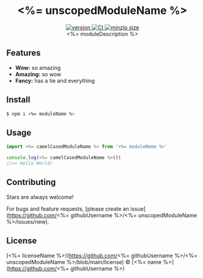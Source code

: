 <h1 align="center">
  <%= unscopedModuleName %>
</h1>

<div align="center">
  <a href="https://npmjs.org/package/<%= moduleName %>">
    <img src="https://badgen.now.sh/npm/v/<%= moduleName %>" alt="version" />
  </a>
  <a href="https://github.com/<%= githubUsername %>/<%= unscopedModuleName %>/actions">
    <img src="https://github.com/<%= githubUsername %>/<%= unscopedModuleName %>/workflows/CI/badge.svg" alt="CI" />
  </a>
  <a href="https://bundlephobia.com/result?p=<%= moduleName %>">
    <img src="https://badgen.net/bundlephobia/minzip/<%= moduleName %>" alt="minzip size" />
  </a>
</div>

<div align="center">
  <%= moduleDescription %>
</div>

## Features

- **Wow:** so amazing
- **Amazing:** so wow
- **Fancy:** has a tie and everything

## Install

```sh
$ npm i <%= moduleName %>
```

## Usage

```js
import <%= camelCasedModuleName %> from '<%= moduleName %>'

console.log(<%= camelCasedModuleName %>())
//=> Hello World!
```

## Contributing

Stars are always welcome!

For bugs and feature requests, [please create an issue](https://github.com/<%=
githubUsername %>/<%= unscopedModuleName %>/issues/new).

## License

[<%= licenseName %>](https://github.com/<%= githubUsername %>/<%=
unscopedModuleName %>/blob/main/license) © [<%= name %>](https://github.com/<%=
githubUsername %>)
